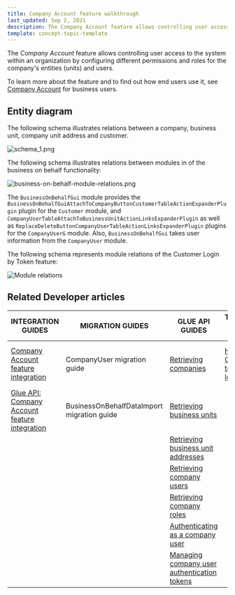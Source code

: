 ```yaml
---
title: Company Account feature walkthrough
last_updated: Sep 2, 2021
description: The Company Account feature allows controlling user access to the system within an organization by configuring different permissions and roles for the company's entities (units) and users.
template: concept-topic-template
---
```


The _Company Account_ feature allows controlling user access to the system within an organization by configuring different permissions and roles for the company's entities (units) and users.


To learn more about the feature and to find out how end users use it, see [Company Account](/docs/scos/user/features/{{page.version}}/company-account/company-account.html) for business users.


## Entity diagram

The following schema illustrates relations between a company, business unit, company unit address and customer.

<div class="width-100">

![schema_1.png](https://spryker.s3.eu-central-1.amazonaws.com/docs/Features/Company+Account+Management/Company+Account/Company+Account:+Module+Relations/schema_1.png)

</div>

The following schema illustrates relations between modules in of the business on behalf functionality:

<div class="width-100">

![business-on-behalf-module-relations.png](https://spryker.s3.eu-central-1.amazonaws.com/docs/Features/Company+Account+Management/Business+on+Behalf/Business+on+Behalf+Feature+Overview/business-on-behalf-module-relations.png)

</div>

The `BusinessOnBehalfGui` module provides the `BusinessOnBehalfGuiAttachToCompanyButtonCustomerTableActionExpanderPlugin` plugin for the `Customer` module, and `CompanyUserTableAttachToBusinessUnitActionLinksExpanderPlugin` as well as `ReplaceDeleteButtonCompanyUserTableActionLinksExpanderPlugin` plugins for the `CompanyUserG` module. Also, `BusinessOnBehalfGui` takes user information from the `CompanyUser` module.

The following schema represents module relations of the Customer Login by Token feature:

<div class="width-100">

![Module relations](https://spryker.s3.eu-central-1.amazonaws.com/docs/Features/Workflow+&+Process+Management/Customer+Login+by+Token/Customer+Login+by+Token+Feature+Overview/customer-login-by-token-module-relations.png)

</div>

## Related Developer articles

| INTEGRATION GUIDES | MIGRATION GUIDES | GLUE API GUIDES | TUTORIALS AND HOWTOS | REFERENCES |
|---------|---------|---------|---------|---------|
| [Company Account feature integration](/docs/scos/dev/migration-and-integration/{{page.version}}/feature-integration-guides/company-account-feature-integration.html)| CompanyUser migration guide  | [Retrieving companies](/docs/scos/dev/glue-api-guides/{{page.version}}/managing-b2b-account/retrieving-companies.html/) |[ HowTo - Generate a token for login](/docs/scos/dev/tutorials-and-howtos/{{page.version}}/howtos/feature-howtos/howto-generate-a-token-for-login.html)  | [Customer Login by Token reference information](/docs/scos/dev/feature-walkthroughs/{{page.version}}/company-account-feature-walkthrough/customer-login-by-token-reference-information.html) |
| [Glue API: Company Account feature integration](/docs/scos/dev/migration-and-integration/{{page.version}}/feature-integration-guides/glue-api/glue-api-company-account-feature-integration.html) | BusinessOnBehalfDataImport migration guide  | [Retrieving business units](/docs/scos/dev/glue-api-guides/{{page.version}}/managing-b2b-account/retrieving-business-units.html)  |   |   |
|   |   | [Retrieving business unit addresses](/docs/scos/dev/glue-api-guides/{{page.version}}/managing-b2b-account/retrieving-business-unit-addresses.html) |   |   |
|   |   | [Retrieving company users](/docs/scos/dev/glue-api-guides/{{page.version}}/managing-b2b-account/retrieving-company-users.html)  |   |   |
|   |   | [Retrieving company roles](/docs/scos/dev/glue-api-guides/{{page.version}}/managing-b2b-account/retrieving-company-roles.html)  |   |   |
|   |   | [Authenticating as a company user](/docs/scos/dev/glue-api-guides/{{page.version}}/managing-b2b-account/authenticating-as-a-company-user.html)  |   |   |
|   |   | [Managing company user authentication tokens](/docs/scos/dev/glue-api-guides/{{page.version}}/managing-b2b-account/managing-company-user-authentication-tokens.html)  |   |   |
